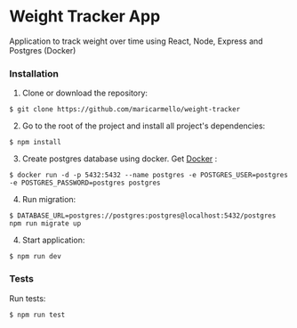 # Weight Tracker App
Application to track weight over time using React, Node, Express and Postgres (Docker)

### Installation

1. Clone or download the repository:

```
$ git clone https://github.com/maricarmello/weight-tracker
``` 

2. Go to the root of the project and install all project's dependencies:
```
$ npm install
```
3. Create postgres database using docker. Get [Docker]  :

[Docker]:https://docs.docker.com/get-docker/
```
$ docker run -d -p 5432:5432 --name postgres -e POSTGRES_USER=postgres -e POSTGRES_PASSWORD=postgres postgres
```
4. Run migration:
```
$ DATABASE_URL=postgres://postgres:postgres@localhost:5432/postgres npm run migrate up
```

4. Start application:
```
$ npm run dev
```

### Tests

Run tests:
```
$ npm run test
```
